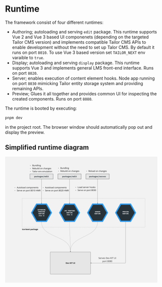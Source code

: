 # Runtime

The framework consist of four different runtimes:

- Authoring; autoloading and serving `edit` package. This runtime
  supports Vue 2 and Vue 3 based UI componenets (depending on the targeted
  Tailor CMS version) and implements compatible Tailor CMS APIs to enable
  development without the need to set up Talor CMS. By default it runs on port
  `8010`. To use Vue 3 based version set `TAILOR_NEXT` env varaible to `true`.
- Display; autoloading and serving `display` package. This runtime
  supports Vue 3 and implements general LMS front-end interface. Runs on port
  `8020`.
- Server; enables execution of content element hooks. Node app running
  on port `8030` mimicking Tailor entity storage system and providing remaining
  APIs.
- Preview; Glues it all together and provides common UI for inspecting the
  created components. Runs on port `8080`.

The runtime is booted by executing:

```bash
pnpm dev
```

in the project root. The browser window should automatically pop out and display
the preview.

## Simplified runtime diagram

![Simplified runtime](./assets/template-runtime.jpeg)
